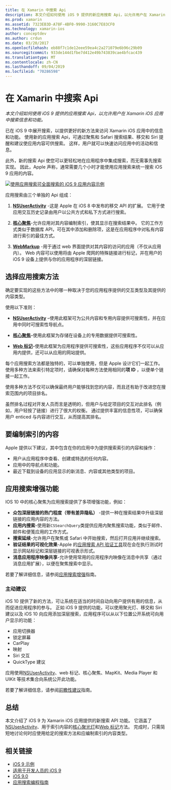 ```yaml
---
title: 在 Xamarin 中搜索 Api
description: 本文介绍如何使用 iOS 9 提供的新应用搜索 Api，以允许用户在 Xamarin iOS 应用中搜索信息和功能。
ms.prod: xamarin
ms.assetid: 7323EB3D-A78F-4BF0-9990-3160C7E83CF0
ms.technology: xamarin-ios
author: conceptdev
ms.author: crdun
ms.date: 03/20/2017
ms.openlocfilehash: eb88f7c1de12eee59ea4c2a271079e6b96c29b09
ms.sourcegitcommit: 933de144d1fbe7d412e49b743839cae4bfcac439
ms.translationtype: MT
ms.contentlocale: zh-CN
ms.lasthandoff: 09/04/2019
ms.locfileid: "70286598"
---
```

# <a name="search-apis-in-xamarinios"></a>在 Xamarin 中搜索 Api

_本文介绍如何使用 iOS 9 提供的应用搜索 Api，以允许用户在 Xamarin iOS 应用中搜索信息和功能。_

已在 iOS 9 中展开搜索，以提供更好的新方法来访问 Xamarin iOS 应用中的信息和功能。 使用新的应用搜索 Api，可通过聚焦和 Safari 搜索结果、移交和 Siri 提醒和建议使应用内容可供搜索。 这样，用户就可以快速访问应用中的活动和信息。

此外，新的搜索 Api 使您可以更轻松地在应用程序中集成搜索，而无需事先搜索实现。 因此，Apple 声称，通常需要几个小时才能使用应用搜索来统一搜索 iOS 9 应用的内容。

[![](images/intro01.png "使用应用搜索可全面搜索的 iOS 9 应用内容示例")](images/intro01.png#lightbox)

应用搜索由三个单独的 Api 组成：

1. [**NSUserActivity**](nsuseractivity.md) -这是 Apple 在 iOS 8 中发布的移交 API 的扩展。 它用于使应用交互历史记录由用户以公共方式和私下方式进行搜索。

2. [**核心聚焦**](corespotlight.md)-允许应用对其内容编制索引，使其显示在搜索结果中。 它的工作方式类似于数据库 API，可在其中添加和删除项，这是在应用程序中对私有内容进行索引的最佳方式。

3. [**WebMarkup**](web-markup.md) -用于通过 web 界面提供对其内容的访问的应用（不仅从应用内）。 Web 内容可以使用将由 Apple 爬网的特殊链接进行标记，并在用户的 iOS 9 设备上提供与你的应用程序的深层链接。

## <a name="selecting-an-app-search-approach"></a>选择应用搜索方法

确定要实现的这些方法中的哪一种取决于您的应用程序提供的交互类型及其提供的内容类型。

使用以下准则：

- [**NSUserActivity**](nsuseractivity.md) –使用此框架可为公共内容和专用内容提供可搜索性，并在应用中同时可搜索性导航点。

- [**核心聚焦**](corespotlight.md)–使用此框架为存储在设备上的专用数据提供可搜索性。

- [**Web 标记**](web-markup.md)–使用此框架为应用程序提供可搜索性，这些应用程序不仅可以从应用内提供，还可以从应用的网站提供。

每个应用搜索方法都是独特的，可以单独使用，但是 Apple 设计它们一起工作。 使用多种方法来索引特定项时，请确保对每种方法使用相同的**项 ID** ，以便单个链接一起工作。

使用多种方法不仅可以确保最终用户能够找到您的内容，而且还有助于改进您在搜索范围内的项目排名。

虽然排名过程对开发人员而言是透明的，但用户与给定项目的交互对此排名（例如，用户轻按了链接）进行了很大的权衡。
通过提供丰富的信息性项，可以确保用户 enticed 与内容进行交互，从而提高其排名。

## <a name="what-content-to-index"></a>要编制索引的内容

Apple 提供以下建议，其中包含在你的应用中为提供搜索索引的内容和操作：

- 用户从应用程序中查看、创建或特选的任何内容。
- 应用中的导航点和功能。
- 最近下载到设备的应用显示的新消息、内容或其他类型的项目。

## <a name="app-search-enhancements"></a>应用搜索增强功能

IOS 10 中的核心聚焦为应用搜索提供了多项增强功能，例如：

- **众包深层链接的热门程度（带有差异隐私）** -提供一种在搜索结果中升级深层链接的应用内容的方法。
- **应用内搜索**-使用新`CSSearchQuery`类提供应用内聚焦搜索功能，类似于邮件、邮件和便笺应用的工作方式。
- **搜索延续**-允许用户在聚焦或 Safari 中开始搜索，然后打开应用并继续搜索。
- **验证结果的可视化效果**-Apple 的[应用搜索 API 验证工具](https://search.developer.apple.com/appsearch-validation-tool)现在会在执行测试时显示网站标记和深层链接的可视表示形式。
- **消息应用程序映像共享**-允许使用常用的应用程序内映像在消息中共享（通过消息应用扩展），以便在聚焦搜索中显示。

若要了解详细信息，请参阅[应用搜索增强](~/ios/platform/search/app-search-enhancements.md)指南。

### <a name="proactive-suggestions"></a>主动建议

iOS 10 提供了新的方法，可让系统在适当的时间自动向用户提供有用的信息，从而促进应用程序的参与。 正如 iOS 9 提供的功能，可以使用聚光灯、移交和 Siri 建议以及 iOS 10 向应用添加深层搜索，应用程序可以从以下位置公开系统可向用户显示的功能：

- 应用切换器
- 锁定屏幕
- CarPlay
- 映射
- Siri 交互
- QuickType 建议 

应用使用[NSUserActivity](xref:Foundation.NSUserActivity)、web 标记、核心聚焦、MapKit、Media Player 和 UIKit 等技术集合向系统公开此功能。

若要了解详细信息，请参阅[前瞻性建议](~/ios/platform/search/proactive-suggestions.md)指南。

## <a name="summary"></a>总结

本文介绍了 iOS 9 为 Xamarin iOS 应用提供的新搜索 API 功能。 它涵盖了[NSUserActivity](nsuseractivity.md)、用于索引内容的[核心聚光灯](corespotlight.md)和[Web 标记](web-markup.md)方法。 完成时，只需简短地讨论何时应使用给定的搜索方法和应编制索引的内容类型。



## <a name="related-links"></a>相关链接

- [iOS 9 示例](https://docs.microsoft.com/samples/browse/?products=xamarin&term=Xamarin.iOS+iOS9)
- [适用于开发人员的 iOS 9](https://developer.apple.com/ios/pre-release/)
- [iOS 9.0](https://developer.apple.com/library/prerelease/ios/releasenotes/General/WhatsNewIniOS/Articles/iOS9.html)
- [应用搜索编程指南](https://developer.apple.com/library/prerelease/ios/documentation/General/Conceptual/AppSearch/index.html#//apple_ref/doc/uid/TP40016308)
